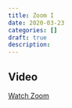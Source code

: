 ```yaml
---
title: Zoom I
date: 2020-03-23
categories: []
draft: true
description:
---
```


## Video

[Watch Zoom](https://zoom.us/rec/play/tcIuIeH8-283HNPAsgSDAPZ_W464ff2sgSEb_fsOzE3kB3dXO1b0YuBEMLN9SdJV9GAN2JS-WforMUhb?autoplay=true&startTime=1585000651000)